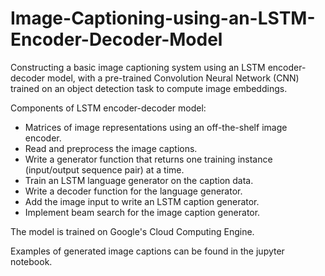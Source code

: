 # Image-Captioning-using-an-LSTM-Encoder-Decoder-Model
Constructing a basic image captioning system using an LSTM encoder-decoder model, with a pre-trained Convolution Neural Network (CNN) trained on an object detection task to compute image embeddings. 

Components of LSTM encoder-decoder model:
* Matrices of image representations using an off-the-shelf image encoder.
* Read and preprocess the image captions.
* Write a generator function that returns one training instance (input/output sequence pair) at a time.
* Train an LSTM language generator on the caption data.
* Write a decoder function for the language generator.
* Add the image input to write an LSTM caption generator.
* Implement beam search for the image caption generator.

The model is trained on Google's Cloud Computing Engine. 

Examples of generated image captions can be found in the jupyter notebook.
